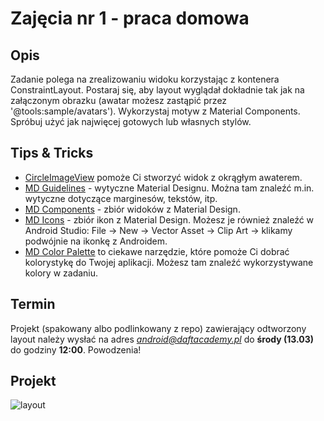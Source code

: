# Zajęcia nr 1 - praca domowa

## Opis
Zadanie polega na zrealizowaniu widoku korzystając z kontenera ConstraintLayout. Postaraj się, aby layout wyglądał dokładnie tak jak na załączonym obrazku (awatar możesz zastąpić przez '@tools:sample/avatars'). Wykorzystaj motyw z Material Components. Spróbuj użyć jak najwięcej gotowych lub własnych stylów.

## Tips & Tricks
- [CircleImageView](https://github.com/hdodenhof/CircleImageView) pomoże Ci stworzyć widok z okrągłym awaterem.
- [MD Guidelines](https://material.io/design/layout/understanding-layout.html) - wytyczne Material Designu. Można tam znaleźć m.in. wytyczne dotyczące marginesów, tekstów, itp.  
- [MD Components](https://material.io/develop/android/) - zbiór widoków z Material Design.  
- [MD Icons](https://material.io/tools/icons/) - zbiór ikon z Material Design. Możesz je również znaleźć w Android Studio: File -> New -> Vector Asset -> Clip Art -> klikamy podwójnie na ikonkę z Androidem.
- [MD Color Palette](https://www.materialpalette.com) to ciekawe narzędzie, które pomoże Ci dobrać kolorystykę do Twojej aplikacji. Możesz tam znaleźć wykorzystywane kolory w zadaniu.

## Termin
Projekt (spakowany albo podlinkowany z repo) zawierający odtworzony layout należy wysłać na adres *android@daftacademy.pl* do **środy (13.03)** do godziny **12:00**. Powodzenia!

## Projekt
![layout](https://github.com/DaftMobile/androidlevelup_spring2019/tree/master/Homework/ALU1/layout.jpg)
